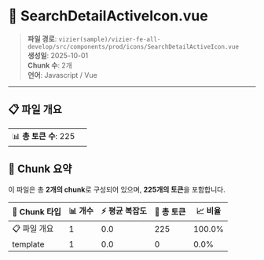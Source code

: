 # 📄 SearchDetailActiveIcon.vue

> **파일 경로**: `vizier(sample)/vizier-fe-all-develop/src/components/prod/icons/SearchDetailActiveIcon.vue`  
> **생성일**: 2025-10-01  
> **Chunk 수**: 2개  
> **언어**: Javascript / Vue
---


## 📋 파일 개요

| | |
|--|--|
| 📊 **총 토큰 수**: 225 |  |






## 🧩 Chunk 요약

이 파일은 총 **2개의 chunk**로 구성되어 있으며, **225개의 토큰**을 포함합니다.

| 🧩 Chunk 타입 | 📊 개수 | ⚡ 평균 복잡도 | 📝 총 토큰 | 📈 비율 |
|---------------|--------|-------------|----------|--------|
| 📋 파일 개요 | 1 | 0.0 | 225 | 100.0% |
| template | 1 | 0.0 | 0 | 0.0% |

